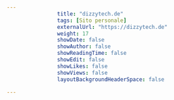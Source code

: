 ---
                title: "dizzytech.de"
                tags: [Sito personale]
                externalUrl: "https://dizzytech.de"
                weight: 17
                showDate: false
                showAuthor: false
                showReadingTime: false
                showEdit: false
                showLikes: false
                showViews: false
                layoutBackgroundHeaderSpace: false
                ---

